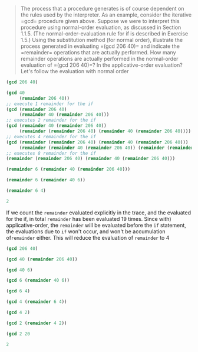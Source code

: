> The process that a procedure generates is of course dependent on the rules used
> by the interpreter. As an example, consider the iterative =gcd= procedure given
> above. Suppose we were to interpret this procedure using normal-order
> evaluation, as discussed in Section 1.1.5. (The normal-order-evaluation rule for
> if is described in Exercise 1.5.) Using the substitution method (for normal
> order), illustrate the process generated in evaluating =(gcd 206 40)= and indicate
> the =remainder= operations that are actually performed. How many remainder
> operations are actually performed in the normal-order evaluation of =(gcd 206
> 40)=? In the applicative-order evaluation?
Let's follow the evaluation with normal order

```scheme 
(gcd 206 40)

(gcd 40
     (remainder 206 40))
;; execute 1 remainder for the if
(gcd (remainder 206 40)
     (remainder 40 (remainder 206 40)))
;; executes 2 remainder for the if
(gcd (remainder 40 (remainder 206 40))
     (remainder (remainder 206 40) (remainder 40 (remainder 206 40))))
;; executes 4 remainder for the if
(gcd (remainder (remainder 206 40) (remainder 40 (remainder 206 40)))
     (remainder (remainder 40 (remainder 206 40)) (remainder (remainder 206 40) (remainder 40 (remainder 206 40)))))
;; executes 8 remainder for the if
(remainder (remainder 206 40) (remainder 40 (remainder 206 40)))

(remainder 6 (remainder 40 (remainder 206 40)))

(remainder 6 (remainder 40 6))

(remainder 6 4)

2
```

If we count the `remainder` evaluated explicitly in the trace, and the evaluated for the if, in total `remainder` has been evaluated 19 times. Since with) applicative-order, the `remainder` will be evaluated before the `if` statement, the evaluations due to `if` won't occur, and won't be accumulation of`remainder` either. This will reduce the evaluation of `remainder` to 4

```scheme 
(gcd 206 40)

(gcd 40 (remainder 206 40))

(gcd 40 6)

(gcd 6 (remainder 40 6))

(gcd 6 4)

(gcd 4 (remainder 6 4))

(gcd 4 2)

(gcd 2 (remainder 4 2))

(gcd 2 20

2
```

